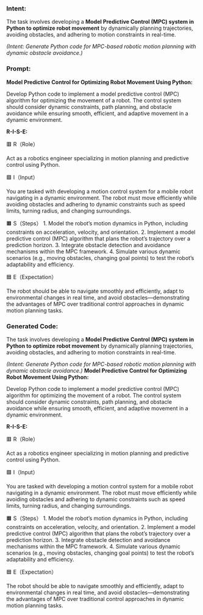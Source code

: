 ### Intent:
The task involves developing a **Model Predictive Control (MPC) system in Python to optimize robot movement** by dynamically planning trajectories, avoiding obstacles, and adhering to motion constraints in real-time.  

*(Intent: Generate Python code for MPC-based robotic motion planning with dynamic obstacle avoidance.)*

### Prompt:
**Model Predictive Control for Optimizing Robot Movement Using Python:**

Develop Python code to implement a model predictive control (MPC) algorithm for optimizing the movement of a robot. The control system should consider dynamic constraints, path planning, and obstacle avoidance while ensuring smooth, efficient, and adaptive movement in a dynamic environment.

**R-I-S-E:**

🟥 R（Role）

Act as a robotics engineer specializing in motion planning and predictive control using Python.

🟩 I（Input）

You are tasked with developing a motion control system for a mobile robot navigating in a dynamic environment. The robot must move efficiently while avoiding obstacles and adhering to dynamic constraints such as speed limits, turning radius, and changing surroundings.

🟧 S（Steps）
	1.	Model the robot’s motion dynamics in Python, including constraints on acceleration, velocity, and orientation.
	2.	Implement a model predictive control (MPC) algorithm that plans the robot’s trajectory over a prediction horizon.
	3.	Integrate obstacle detection and avoidance mechanisms within the MPC framework.
	4.	Simulate various dynamic scenarios (e.g., moving obstacles, changing goal points) to test the robot’s adaptability and efficiency.

🟦 E（Expectation）

The robot should be able to navigate smoothly and efficiently, adapt to environmental changes in real time, and avoid obstacles—demonstrating the advantages of MPC over traditional control approaches in dynamic motion planning tasks.

### Generated Code:
The task involves developing a **Model Predictive Control (MPC) system in Python to optimize robot movement** by dynamically planning trajectories, avoiding obstacles, and adhering to motion constraints in real-time.  

*(Intent: Generate Python code for MPC-based robotic motion planning with dynamic obstacle avoidance.)*
**Model Predictive Control for Optimizing Robot Movement Using Python:**

Develop Python code to implement a model predictive control (MPC) algorithm for optimizing the movement of a robot. The control system should consider dynamic constraints, path planning, and obstacle avoidance while ensuring smooth, efficient, and adaptive movement in a dynamic environment.

**R-I-S-E:**

🟥 R（Role）

Act as a robotics engineer specializing in motion planning and predictive control using Python.

🟩 I（Input）

You are tasked with developing a motion control system for a mobile robot navigating in a dynamic environment. The robot must move efficiently while avoiding obstacles and adhering to dynamic constraints such as speed limits, turning radius, and changing surroundings.

🟧 S（Steps）
	1.	Model the robot’s motion dynamics in Python, including constraints on acceleration, velocity, and orientation.
	2.	Implement a model predictive control (MPC) algorithm that plans the robot’s trajectory over a prediction horizon.
	3.	Integrate obstacle detection and avoidance mechanisms within the MPC framework.
	4.	Simulate various dynamic scenarios (e.g., moving obstacles, changing goal points) to test the robot’s adaptability and efficiency.

🟦 E（Expectation）

The robot should be able to navigate smoothly and efficiently, adapt to environmental changes in real time, and avoid obstacles—demonstrating the advantages of MPC over traditional control approaches in dynamic motion planning tasks.
